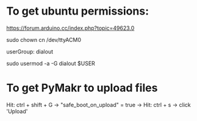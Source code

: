 # To get ubuntu permissions: 

https://forum.arduino.cc/index.php?topic=49623.0

sudo chown cn /dev/ttyACM0

userGroup: dialout

sudo usermod -a -G dialout $USER

# To get PyMakr to upload files

Hit: ctrl + shift + G -> "safe_boot_on_upload" = true -> Hit: ctrl + s -> click 'Upload'

